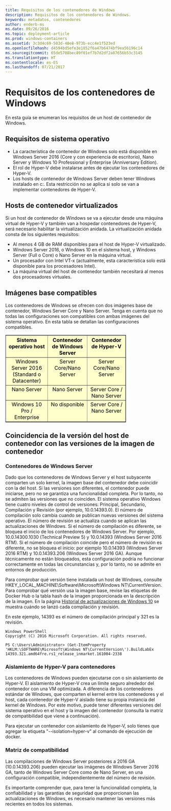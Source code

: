 ```yaml
---
title: Requisitos de los contenedores de Windows
description: Requisitos de los contenedores de Windows.
keywords: metadatos, contenedores
author: enderb-ms
ms.date: 09/26/2016
ms.topic: deployment-article
ms.prod: windows-containers
ms.assetid: 3c3d4c69-503d-40e8-973b-ecc4e1f523ed
ms.openlocfilehash: d4594bd5efe3e1852f6a47b6474bf9ea56196c14
ms.sourcegitcommit: 65de5708bec89f01ef7b7d2df2a87656b53c3145
ms.translationtype: HT
ms.contentlocale: es-ES
ms.lasthandoff: 07/21/2017
---
```

# Requisitos de los contenedores de Windows

En esta guía se enumeran los requisitos de un host de contenedor de Windows.

## Requisitos de sistema operativo

- La característica de contenedor de Windows solo está disponible en Windows Server 2016 (Core y con experiencia de escritorio), Nano Server y Windows 10 Professional y Enterprise (Anniversary Edition).
- El rol de Hyper-V debe instalarse antes de ejecutar los contenedores de Hyper-V.
- Los hosts de contenedor de Windows Server deben tener Windows instalado en c:\. Esta restricción no se aplica si solo se van a implementar contenedores de Hyper-V.

## Hosts de contenedor virtualizados

Si un host de contenedor de Windows se va a ejecutar desde una máquina virtual de Hyper-V y también van a hospedar contenedores de Hyper-V, será necesario habilitar la virtualización anidada. La virtualización anidada consta de los siguientes requisitos:

- Al menos 4 GB de RAM disponibles para el host de Hyper-V virtualizado.
- Windows Server 2016, o Windows 10 en el sistema host, y Windows Server (Full o Core) o Nano Server en la máquina virtual.
- Un procesador con Intel VT-x (actualmente, esta característica solo está disponible para los procesadores Intel).
- La máquina virtual del host de contenedor también necesitará al menos dos procesadores virtuales.

## Imágenes base compatibles

Los contenedores de Windows se ofrecen con dos imágenes base de contenedor, Windows Server Core y Nano Server. Tenga en cuenta que no todas las configuraciones son compatibles con ambas imágenes del sistema operativo. En esta tabla se detallan las configuraciones compatibles.

<table border="1" style="background-color:FFFFCC;border-collapse:collapse;border:1px solid FFCC00;color:000000;width:75%" cellpadding="5" cellspacing="5">
<thead>
<tr valign="top">
<th><center>Sistema operativo host</center></th>
<th><center>Contenedor de Windows Server</center></th>
<th><center>Contenedor de Hyper-V</center></th>
</tr>
</thead>
<tbody>
<tr valign="top">
<td><center>Windows Server 2016 (Standard o Datacenter)</center></td>
<td><center>Server Core/Nano Server</center></td>
<td><center>Server Core/Nano Server</center></td>
</tr>
<tr valign="top">
<td><center>Nano Server</center></td>
<td><center> Nano Server</center></td>
<td><center>Server Core / Nano Server</center></td>
</tr>
<tr valign="top">
<td><center>Windows 10 Pro / Enterprise</center></td>
<td><center>No disponible</center></td>
<td><center>Server Core / Nano Server</center></td>
</tr>
</tbody>
</table>

## Coincidencia de la versión del host de contenedor con las versiones de la imagen de contenedor
### Contenedores de Windows Server
Dado que los contenedores de Windows Server y el host subyacente comparten un solo kernel, la imagen base del contenedor debe coincidir con la del host.  Si las versiones son diferentes, el contenedor puede iniciarse, pero no se garantiza una funcionalidad completa. Por lo tanto, no se admiten las versiones que no coinciden.  El sistema operativo Windows tiene cuatro niveles de control de versiones: Principal, Secundario, Compilación y Revisión (por ejemplo, 10.0.14393.0). El número de compilación solo cambia cuando se publican nuevas versiones del sistema operativo. El número de revisión se actualiza cuando se aplican las actualizaciones de Windows. Si el número de compilación es diferente, se bloquea el inicio de los contenedores de Windows Server. Por ejemplo, 10.0.14300.1030 (Technical Preview 5) y 10.0.14393 (Windows Server 2016 RTM). Si el número de compilación coincide pero el número de revisión es diferente, no se bloquea el inicio: por ejemplo 10.0.14393 (Windows Server 2016 RTM) y 10.0.14393.206 (Windows Server 2016 GA). Aunque técnicamente no están bloqueados, esta configuración podría no funcionar correctamente en todas las circunstancias y, por lo tanto, no se admite en entornos de producción. 

Para comprobar qué versión tiene instalada un host de Windows, consulte HKEY_LOCAL_MACHINE\Software\Microsoft\Windows NT\CurrentVersion.  Para comprobar qué versión usa la imagen base, revise las etiquetas de Docker Hub o la tabla hash de la imagen proporcionada en la descripción de la imagen.  En la página [Historial de actualizaciones de Windows 10](https://support.microsoft.com/en-us/help/12387/windows-10-update-history) se muestra cuándo se lanzó cada compilación y revisión.

En este ejemplo, 14393 es el número de compilación principal y 321 es la revisión.
```none
Windows PowerShell
Copyright (C) 2016 Microsoft Corporation. All rights reserved.

PS C:\Users\Administrator> (Get-ItemProperty 'HKLM:\SOFTWARE\Microsoft\Windows NT\CurrentVersion\').BuildLabEx
14393.321.amd64fre.rs1_release_inmarket.161004-2338
```

### Aislamiento de Hyper-V para contenedores
Los contenedores de Windows pueden ejecutarse con o sin aislamiento de Hyper-V.  El aislamiento de Hyper-V crea un límite seguro alrededor del contenedor con una VM optimizada.  A diferencia de los contenedores estándar de Windows, que comparten el kernel entre los contenedores y el host, cada contenedor de Hyper-V aislado tiene su propia instancia del kernel de Windows.  Por este motivo, puede tener diferentes versiones del sistema operativo en el host y la imagen del contenedor (consulta la matriz de compatibilidad que viene a continuación).  

Para ejecutar un contenedor con aislamiento de Hyper-V, solo tienes que agregar la etiqueta "--isolation=hyper-v" al comando de ejecución de docker.

### Matriz de compatibilidad
Las compilaciones de Windows Server posteriores a 2016 GA (10.0.14393.206) pueden ejecutar las imágenes de Windows Server 2016 GA, tanto de Windows Server Core como de Nano Server, en una configuración compatible, independientemente del número de revisión.    

Es importante comprender que, para tener la funcionalidad completa, la confiabilidad y las garantías de seguridad que proporcionan las actualizaciones de Windows, es necesario mantener las versiones más recientes en todos los sistemas.  
